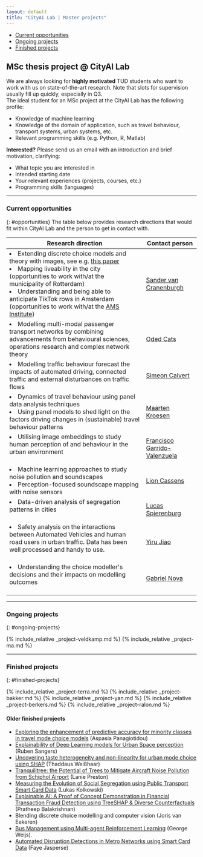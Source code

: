 ```yaml
---
layout: default
title: "CityAI Lab | Master projects"
---
```


<ul class="nav project-nav col-12 col-lg-auto me-lg-auto mb-2">
  <li><a href="#opportunities" class="nav-link px-2">Current opportunities</a></li>
  <li><a href="#ongoing-projects" class="nav-link px-2">Ongoing projects</a></li>
  <li><a href="#finished-projects" class="nav-link px-2">Finished projects</a></li>
</ul>


## MSc thesis project @ CityAI Lab
We are always looking for **highly motivated** TUD students who want to work with us on state-of-the-art research. Note that slots for supervision usually fill up quickly, especially in Q3.
<br>
The ideal student for an MSc project at the CityAI Lab has the following profile:
- Knowledge of machine learning
- Knowledge of the domain of application, such as travel behaviour, transport systems, urban systems, etc.
- Relevant programming skills (e.g. Python, R, Matlab)

**Interested?** Please send us an email with an introduction and brief motivation, clarifying:
- What topic you are interested in
- Intended starting date
- Your relevant experiences (projects, courses, etc.)
- Programming skills (languages)

<hr>

### Current opportunities
{: #opportunities}
The table below provides research directions that would fit within CityAI Lab and the person to get in contact with. 

<table class="table table-striped">
  <thead>
    <tr>
      <th>Research direction</th>
      <th>Contact person</th>
    </tr>
  </thead>
  <tbody>
    <tr>
      <td>
      <li>Extending discrete choice models and theory with images, see e.g. <a href="https://arxiv.org/abs/2308.08276">this paper</a></li>
      <li>Mapping liveability in the city (opportunities to work with/at the municipality of Rotterdam)</li>
      <li>Understanding and being able to anticipate TikTok rows in Amsterdam (opportunities to work with/at the <a href="https://www.ams-institute.org/">AMS Institute</a>)</li>
      </td>
      <td><a href="mailto:s.vancranenburgh@tudelft.nl">Sander van Cranenburgh</a></td>
    </tr>
    <tr>
      <td><li>Modelling multi-modal passenger transport networks by combining advancements from behavioural sciences, operations research and complex network theory</li></td>
      <td><a href="mailto:o.cats@tudelft.nl">Oded Cats</a></td>
    </tr>
    <tr>
      <td><li>Modelling traffic behaviour forecast the impacts of automated driving, connected traffic and external disturbances on traffic flows</li></td>
      <td><a href="mailto:s.c.calvert@tudelft.nl">Simeon Calvert</a></td>
    </tr>
    <tr>
      <td>
      <li>Dynamics of travel behaviour using panel data analysis techniques</li>
      <li>Using panel models to shed light on the factors driving changes in (sustainable) travel behaviour patterns</li>
      </td>
      <td><a href="mailto:m.kroesen@tudelft.nl">Maarten Kroesen</a></td>
    </tr>
    <tr>
      <td>
        <li>Utilising image embeddings to study human perception of and behaviour in the urban environment</li>
        <br>
      </td>
      <td><a href="mailto:F.GarridoV@tudelft.nl">Francisco Garrido-Valenzuela</a></td>
    </tr>
    <tr>
      <td>
        <li>Machine learning approaches to study noise pollution and soundscapes</li>
        <li>Perception-focused soundscape mapping with noise sensors</li>
      </td>
      <td><a href="mailto:l.cassens@tudelft.nl">Lion Cassens</a></td>
    </tr>
    <tr>
      <td>
        <li>Data-driven analysis of segregation patterns in cities</li>
        <br>
      </td>
      <td><a href="mailto:l.j.spierenburg@tudelft.nl">Lucas Spierenburg</a></td>
    </tr>
    <tr>
      <td>
        <li>Safety analysis on the interactions between Automated Vehicles and human road users in urban traffic. Data has been well processed and handy to use.</li>
        <br>
      </td>
      <td><a href="mailto:Y.jiao-1@tudelft.nl">Yiru Jiao</a></td>
    </tr>
    <tr>
      <td>
        <li>Understanding the choice modeller's decisions and their impacts on modelling outcomes</li>
        <br>
      </td>
      <td><a href="mailto:G.N.Nova@tudelft.nl">Gabriel Nova</a></td>
    </tr>
  </tbody>
</table>

<hr>

### Ongoing projects
{: #ongoing-projects}

{% include_relative _project-veldkamp.md %}
{% include_relative _project-ma.md %}

<hr>

### Finished projects
{: #finished-projects}

{% include_relative _project-terra.md %}
{% include_relative _project-bakker.md %}
{% include_relative _project-yan.md %}
{% include_relative _project-berkers.md %}
{% include_relative _project-ralon.md %}

#### Older finished projects

 - [Exploring the enhancement of predictive accuracy for minority classes in travel mode choice models](http://resolver.tudelft.nl/uuid:1df779ae-acf8-44a4-9a3e-714d95669deb) (Aspasia Panagiotidou)
 - [Explainability of Deep Learning models for Urban Space perception](https://arxiv.org/abs/2208.13555) (Ruben Sangers)
 - [Uncovering taste heterogeneity and non-linearity for urban mode choice using SHAP](http://resolver.tudelft.nl/uuid:7597fb82-af7d-4a3a-8e8a-e323c7777634) (Thaddaus Weißhaar)
 - [Tranquilitree: the Potential of Trees to Mitigate Aircraft Noise Pollution from Schiphol Airport](http://resolver.tudelft.nl/uuid:b2004ab1-044d-4357-bd03-d4388b09332a) (Lanie Preston)
 - [Measuring the Evolution of Social Segregation using Public Transport Smart Card Data](http://resolver.tudelft.nl/uuid:c4d2d773-b8f0-4be1-b57c-0cdbfb0732fb) (Lukas Kolkowski)
  - [Explainable AI: A Proof of Concept Demonstration in Financial Transaction Fraud Detection using TreeSHAP & Diverse Counterfactuals](http://resolver.tudelft.nl/uuid:cebcca1b-e6e4-47ae-8f28-063d88227c64) (Pratheep Balakrishnan)
 - Blending discrete choice modelling and computer vision (Joris van Eekeren)
 - [Bus Management using Multi-agent Reinforcement Learning](http://resolver.tudelft.nl/uuid:6e6b280e-86a1-42c0-b0cf-fc38c12aec76) (George Weijs).
 - [Automated Disruption Detections in Metro Networks using Smart Card Data](http://resolver.tudelft.nl/uuid:251de9e9-5f83-45c8-a5b7-dc682c2102d7) (Faye Jasperse)
